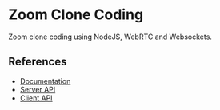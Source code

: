# Zoom Clone Coding

Zoom clone coding using NodeJS, WebRTC and Websockets.

## References

- [Documentation](https://socket.io/docs/v4)
- [Server API](https://socket.io/docs/v4/server-api/)
- [Client API](https://socket.io/docs/v4/client-api/)

